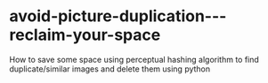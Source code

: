 # avoid-picture-duplication---reclaim-your-space
How to save some space using perceptual hashing algorithm to find duplicate/similar images and delete them using python
